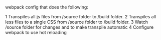 webpack config that does the following:

1 Transpiles all js files from /source folder to /build folder.
2 Transpiles all less files to a single CSS from /source folder to /build folder.
3 Watch /source folder for changes and to make transpile automatic
4 Configure webpack to use hot reloading
